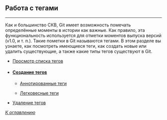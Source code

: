 ## **Работа с тегами**

---

Как и большинство СКВ, Git имеет возможность помечать определённые моменты в истории как важные. Как правило, эта функциональность используется для отметки моментов выпуска версий (v1.0, и т. п.). Такие пометки в Git называются тегами. В этом разделе вы узнаете, как посмотреть имеющиеся теги, как создать новые или удалить существующие, а также какие типы тегов существуют в Git.

- [Просмотр списка тегов](taglist.md)

- #### [Создание тегов](createtags.md)

  * [Аннотированные теги](atags.md)

  * [Легковесные теги](ltags.md) 

* [Удаление тегов](deletetag.md)

[*К оглавлению*](readme.md)